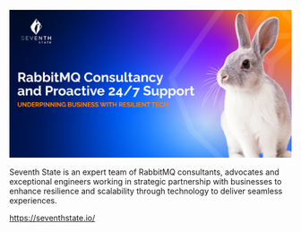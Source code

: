 [![Seventh State](https://raw.githubusercontent.com/Seventh-State/.github/main/profile/seventh_state_github_readme.png)](https://seventhstate.io/)


Seventh State is an expert team of RabbitMQ consultants, advocates and exceptional engineers working in strategic partnership with businesses to enhance resilience and scalability through technology to deliver seamless experiences.

https://seventhstate.io/
